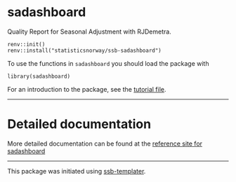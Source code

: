 # sadashboard

Quality Report for Seasonal Adjustment with RJDemetra.

```
renv::init()
renv::install("statisticsnorway/ssb-sadashboard")
```
To use the functions in `sadashboard` you should load the package with

```
library(sadashboard)
```

For an introduction to the package, see the [tutorial file](https://github.com/statisticsnorway/ssb-sadashboard/blob/main/development/dapladagen2025.R). 


-----------

# Detailed documentation

More detailed documentation can be found at the [reference site for sadashboard](https://statisticsnorway.github.io/ssb-sadashboard/reference/index.html)

---------
This package was initiated using [ssb-templater](https://github.com/statisticsnorway/ssb-templater).

